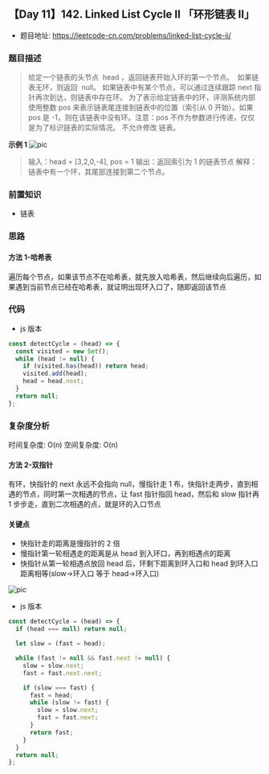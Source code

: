 ## 【Day 11】142. Linked List Cycle II 「环形链表 II」

- 题目地址: https://leetcode-cn.com/problems/linked-list-cycle-ii/

### 题目描述

> 给定一个链表的头节点  head ，返回链表开始入环的第一个节点。  如果链表无环，则返回  null。
> 如果链表中有某个节点，可以通过连续跟踪 next 指针再次到达，则链表中存在环。 为了表示给定链表中的环，评测系统内部使用整数 pos 来表示链表尾连接到链表中的位置（索引从 0 开始）。如果 pos 是 -1，则在该链表中没有环。注意：pos 不作为参数进行传递，仅仅是为了标识链表的实际情况。
> 不允许修改 链表。

**示例 1**
![pic](https://assets.leetcode.com/uploads/2018/12/07/circularlinkedlist.png)

> 输入：head = [3,2,0,-4], pos = 1
> 输出：返回索引为 1 的链表节点
> 解释：链表中有一个环，其尾部连接到第二个节点。

### 前置知识

- 链表

### 思路

#### 方法 1-哈希表

遍历每个节点，如果该节点不在哈希表，就先放入哈希表，然后继续向后遍历，如果遇到当前节点已经在哈希表，就证明出现环入口了，随即返回该节点

### 代码

- js 版本

```js
const detectCycle = (head) => {
  const visited = new Set();
  while (head != null) {
    if (visited.has(head)) return head;
    visited.add(head);
    head = head.next;
  }
  return null;
};
```

### 复杂度分析

时间复杂度: O(n)
空间复杂度: O(n)

#### 方法 2-双指针

有环，快指针的 next 永远不会指向 null，慢指针走 1 布，快指针走两步，直到相遇的节点，同时第一次相遇的节点，让 fast 指针指回 head，然后和 slow 指针再 1 步步走，直到二次相遇的点，就是环的入口节点

#### 关键点

- 快指针走的距离是慢指针的 2 倍
- 慢指针第一轮相遇走的距离是从 head 到入环口，再到相遇点的距离
- 快指针从第一轮相遇点放回 head 后，环剩下距离到环入口和 head 到环入口距离相等(slow->环入口 等于 head->环入口)

![pic](https://tva1.sinaimg.cn/large/008i3skNly1gqoqk2rhuij30gp08u3z0.jpg)

- js 版本

```js
const detectCycle = (head) => {
  if (head === null) return null;

  let slow = (fast = head);

  while (fast != null && fast.next != null) {
    slow = slow.next;
    fast = fast.next.next;

    if (slow === fast) {
      fast = head;
      while (slow != fast) {
        slow = slow.next;
        fast = fast.next;
      }
      return fast;
    }
  }
  return null;
};
```
